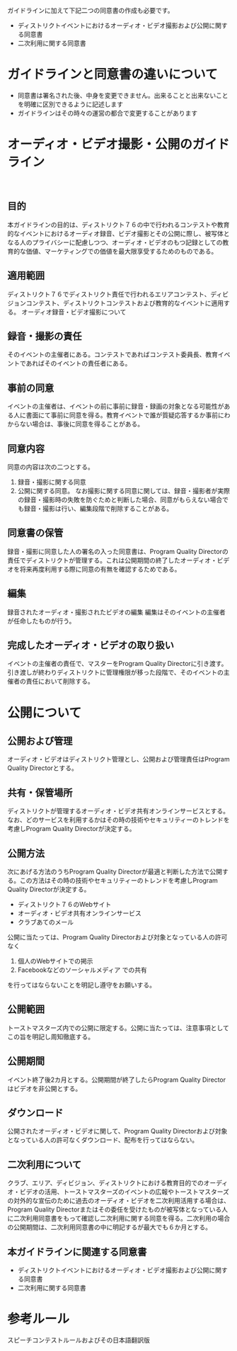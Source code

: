 ガイドラインに加えて下記二つの同意書の作成も必要です。
* ディストリクトイベントにおけるオーディオ・ビデオ撮影および公開に関する同意書
* 二次利用に関する同意書

# ガイドラインと同意書の違いについて

* 同意書は署名された後、中身を変更できません。出来ることと出来ないことを明確に区別できるように記述します
* ガイドラインはその時々の運営の都合で変更することがあります

# オーディオ・ビデオ撮影・公開のガイドライン
 
## 目的
本ガイドラインの目的は、ディストリクト７６の中で行われるコンテストや教育的なイベントにおけるオーディオ録音、ビデオ撮影とその公開に際し、被写体となる人のプライバシーに配慮しつつ、オーディオ・ビデオのもつ記録としての教育的な価値、マーケティングでの価値を最大限享受するためのものである。

## 適用範囲
ディストリクト７６でディストリクト責任で行われるエリアコンテスト、ディビジョンコンテスト、ディストリクトコンテストおよび教育的なイベントに適用する。
オーディオ録音・ビデオ撮影について
 
## 録音・撮影の責任
そのイベントの主催者にある。コンテストであればコンテスト委員長、教育イベントであればそのイベントの責任者にある。
 
## 事前の同意
イベントの主催者は、イベントの前に事前に録音・録画の対象となる可能性がある人に書面にて事前に同意を得る。教育イベントで誰が質疑応答するか事前にわからない場合は、事後に同意を得ることがある。
 
## 同意内容
同意の内容は次の二つとする。
1. 録音・撮影に関する同意
2. 公開に関する同意。
なお撮影に関する同意に関しては、録音・撮影者が実際の録音・撮影時の失敗を防ぐためと判断した場合、同意がもらえない場合でも録音・撮影は行い、編集段階で削除することがある。
 
## 同意書の保管
録音・撮影に同意した人の署名の入った同意書は、Program Quality Directorの責任でディストリクトが管理する。これは公開期間の終了したオーディオ・ビデオを将来再度利用する際に同意の有無を確認するためである。
 
## 編集
録音されたオーディオ・撮影されたビデオの編集
編集はそのイベントの主催者が任命したものが行う。
 
## 完成したオーディオ・ビデオの取り扱い
イベントの主催者の責任で、マスターをProgram Quality Directorに引き渡す。引き渡しが終わりディストリクトに管理権限が移った段階で、そのイベントの主催者の責任において削除する。

# 公開について
## 公開および管理
オーディオ・ビデオはディストリクト管理とし、公開および管理責任はProgram Quality Directorとする。
 
## 共有・保管場所
ディストリクトが管理するオーディオ・ビデオ共有オンラインサービスとする。なお、どのサービスを利用するかはその時の技術やセキュリティーのトレンドを考慮しProgram Quality Directorが決定する。
 
## 公開方法
次にあげる方法のうちProgram Quality Directorが最適と判断した方法で公開する。この方法はその時の技術やセキュリティーのトレンドを考慮しProgram Quality Directorが決定する。
* ディストリクト７６のWebサイト
* オーディオ・ビデオ共有オンラインサービス
* クラブあてのメール

公開に当たっては、Program Quality Directorおよび対象となっている人の許可なく

1. 個人のWebサイトでの掲示
2. Facebookなどのソーシャルメディア での共有

を行ってはならないことを明記し遵守をお願いする。

## 公開範囲
トーストマスターズ内での公開に限定する。公開に当たっては、注意事項としてこの旨を明記し周知徹底する。
 
## 公開期間
イベント終了後2カ月とする。公開期間が終了したらProgram Quality Directorはビデオを非公開とする。
 
## ダウンロード
公開されたオーディオ・ビデオに関して、Program Quality Directorおよび対象となっている人の許可なくダウンロード、配布を行ってはならない。
 
## 二次利用について
クラブ、エリア、ディビジョン、ディストリクトにおける教育目的でのオーディオ・ビデオの活用、トーストマスターズのイベントの広報やトーストマスターズの対外的な宣伝のために過去のオーディオ・ビデオを二次利用活用する場合は、Program Quality Directorまたはその委任を受けたものが被写体となっている人に二次利用同意書をもって確認し二次利用に関する同意を得る。二次利用の場合の公開期間は、二次利用同意書の中に明記するが最大でも６か月とする。
 
## 本ガイドラインに関連する同意書
* ディストリクトイベントにおけるオーディオ・ビデオ撮影および公開に関する同意書
* 二次利用に関する同意書

# 参考ルール
スピーチコンテストルールおよびその日本語翻訳版